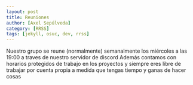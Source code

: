 ```yaml
---
layout: post
title: Reuniones
author: [Axel Sepúlveda]
category: [RRSS]
tags: [jekyll, osuc, dev, rrss]
---
```


Nuestro grupo se reune (normalmente) semanalmente los miércoles a las 19:00 a traves de nuestro servidor de discord
Además contamos con horarios protegidos de trabajo en los proyectos y siempre eres libre de trabajar por cuenta propia a medida que tengas tiempo y ganas de hacer cosas 

